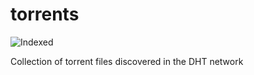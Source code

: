 torrents 
========
![Indexed](https://img.shields.io/badge/indexed-6587-blue)

Collection of torrent files discovered in the DHT network
